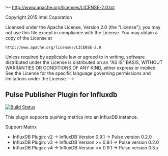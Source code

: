 !--
http://www.apache.org/licenses/LICENSE-2.0.txt


Copyright 2015 Intel Coporation

Licensed under the Apache License, Version 2.0 (the "License");
you may not use this file except in compliance with the License.
You may obtain a copy of the License at

    http://www.apache.org/licenses/LICENSE-2.0

Unless required by applicable law or agreed to in writing, software
distributed under the License is distributed on an "AS IS" BASIS,
WITHOUT WARRANTIES OR CONDITIONS OF ANY KIND, either express or implied.
See the License for the specific language governing permissions and
limitations under the License.
-->

## Pulse Publisher Plugin for Influxdb
[![Build Status](https://magnum.travis-ci.com/intelsdi-x/pulse-plugin-publisher-influxdb.svg?token=FkGfhS15Ai2yp19KAw41&branch=master)](https://magnum.travis-ci.com/intelsdi-x/pulse-plugin-publisher-influxdb)

This plugin supports pushing metrics into an InfluxDB instance.

Support Matrix

- InfluxDB Plugin: v2 -> InfluxDB Version 0.9.1 -> Pulse version 0.2.0
- InfluxDB Plugin: v3 -> InfluxDB Version >= 0.9.1 -> Pulse version 0.2.0
- InfluxDB Plugin: v4 -> InfluxDB Version >= 0.9.1 -> Pulse version 0.3.x

